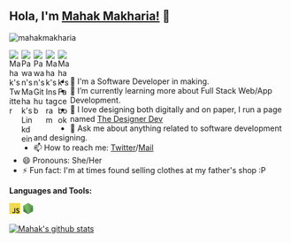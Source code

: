 ## Hola, I'm [Mahak Makharia!](https://mahakmakharia.com) 👋

<p align="left"> <img src="https://komarev.com/ghpvc/?username=mahakmakharia&label=Views&color=blue&style=plastic" alt="mahakmakharia" /> </p>

<a href="https://twitter.com/mahakmakharia">
  <img align="left" alt="Mahak's Twitter" width="22px" src="https://cdn.jsdelivr.net/npm/simple-icons@v3/icons/twitter.svg" />
</a>
<a href="https://linkedin.com/in/mahakmakharia">
  <img align="left" alt="Pawan'sMahak's Linkdein" width="22px" src="https://cdn.jsdelivr.net/npm/simple-icons@v3/icons/linkedin.svg" />
</a>
<a href="https://github.com/mahakmakharia">
  <img align="left" alt="Pawan's Github" width="22px" src="https://cdn.jsdelivr.net/npm/simple-icons@v3/icons/github.svg" />
</a>
<a href="https://instagram.com/mahakmakharia/">
  <img align="left" alt="Mahak's Instagram" width="22px" src="https://cdn.jsdelivr.net/npm/simple-icons@v3/icons/instagram.svg" />
</a>
<a href="https://www.facebook.com/mahakmakharia/">
  <img align="left" alt="Mahak's Facebook" width="22px" src="https://cdn.jsdelivr.net/npm/simple-icons@v3/icons/facebook.svg" />
</a>

<br/>
<br/>



- 🔭 I'm a Software Developer in making.
- 🌱 I’m currently learning more about Full Stack Web/App Development.
- 👯 I love designing both digitally and on paper, I run a page named [The Designer Dev](https://designerdev.in)
- 💬 Ask me about anything related to software development and designing.
- 📫 How to reach me: [Twitter](https://twitter.com/mahakmakharia)/[Mail](mailto:mahakmakharia@gmail.com)
- 😄 Pronouns: She/Her
- ⚡ Fun fact: I'm at times found selling clothes at my father's shop :P


**Languages and Tools:**  

<code><img height="20" src="https://raw.githubusercontent.com/github/explore/80688e429a7d4ef2fca1e82350fe8e3517d3494d/topics/javascript/javascript.png"></code>
<code><img height="20" src="https://raw.githubusercontent.com/github/explore/80688e429a7d4ef2fca1e82350fe8e3517d3494d/topics/nodejs/nodejs.png"></code>    

<!-- <a href="https://github.com/mahakmakharia">
  <img align="center" src="https://github-readme-stats.vercel.app/api/top-langs/?username=mahakmakharia&theme=light&hide_langs_below=1" />
</a> -->
<a href="https://github.com/mahakmakharia">
 <img align="center" src="https://github-readme-stats.vercel.app/api?username=mahakmakharia&show_icons=true&theme=light&line_height=27" alt="Mahak's github stats"/>
</a>
